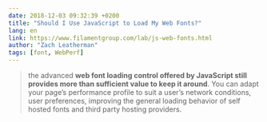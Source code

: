 ```yaml
---
date: 2018-12-03 09:32:39 +0200
title: "Should I Use JavaScript to Load My Web Fonts?"
lang: en
link: https://www.filamentgroup.com/lab/js-web-fonts.html
author: "Zach Leatherman"
tags: [font, WebPerf]
---
```


> the advanced **web font loading control offered by JavaScript still provides more than sufficient value to keep it around**. You can adapt your page’s performance profile to suit a user’s network conditions, user preferences, improving the general loading behavior of self hosted fonts and third party hosting providers.
